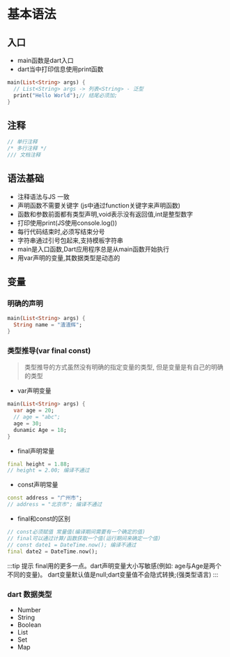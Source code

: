 # 基本语法

## 入口

- main函数是dart入口
- dart当中打印信息使用print函数

```dart
main(List<String> args) {
  // List<String> args -> 列表<String> - 泛型
  print("Hello World");// 结尾必须加;
}
```

## 注释

```dart
// 单行注释
/* 多行注释 */
/// 文档注释
```

## 语法基础

- 注释语法与JS 一致
- 声明函数不需要关键字 (js中通过function关键字来声明函数)
- 函数和参数前面都有类型声明,void表示没有返回值,int是整型数字
- 打印使用print(JS使用console.log())
- 每行代码结束时,必须写结束分号
- 字符串通过引号包起来,支持模板字符串
- main是入口函数,Dart应用程序总是从main函数开始执行
- 用var声明的变量,其数据类型是动态的

## 变量

### 明确的声明
```dart
main(List<String> args) {
  String name = "渣渣辉";
}
```

### 类型推导(var final const)
> 类型推导的方式虽然没有明确的指定变量的类型, 但是变量是有自己的明确的类型

- var声明变量

```dart
main(List<String> args) {
  var age = 20;
  // age = "abc";
  age = 30;
  dunamic Age = 18;
}
```
- final声明常量
```dart
final height = 1.88;
// height = 2.00; 编译不通过
```

- const声明常量
```dart
const address = "广州市";
// address = "北京市"; 编译不通过
```
- final和const的区别
```dart
// const必须赋值 常量值(编译期间需要有一个确定的值)
// final可以通过计算/函数获取一个值(运行期间来确定一个值)
// const date1 = DateTime.now(); 编译不通过
final date2 = DateTime.now();
```
:::tip 提示
final用的更多一点。dart声明变量大小写敏感(例如: age与Age是两个不同的变量)。
dart变量默认值是null;dart变量值不会隐式转换;(强类型语言)
:::


### dart 数据类型
- Number
- String
- Boolean
- List
- Set
- Map